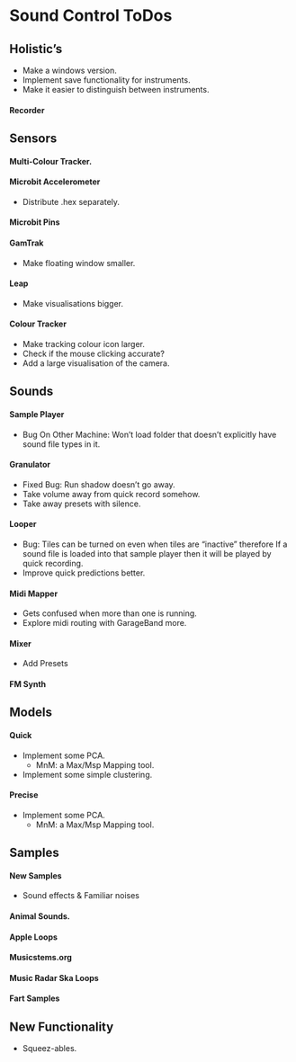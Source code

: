 # Sound Control ToDos

## Holistic’s
* Make a windows version.
* Implement save functionality for instruments.
* Make it easier to distinguish between instruments.

#### Recorder

## Sensors
#### Multi-Colour Tracker.

#### Microbit Accelerometer
* Distribute .hex separately.

#### Microbit Pins

#### GamTrak
* Make floating window smaller.

#### Leap
* Make visualisations bigger.

#### Colour Tracker
* Make tracking colour icon larger.
* Check if the mouse clicking accurate?
* Add a large visualisation of the camera.


## Sounds
#### Sample Player
* Bug On Other Machine: Won’t load folder that doesn’t explicitly have sound file types in it.

#### Granulator
* Fixed Bug: Run shadow doesn’t go away.
* Take volume away from quick record somehow.
* Take away presets with silence.

#### Looper
* Bug: Tiles can be turned on even when tiles are “inactive” therefore If a sound file is loaded into that sample player then it will be played by quick recording.
* Improve quick predictions better.

#### Midi Mapper
* Gets confused when more than one is running.
* Explore midi routing with GarageBand more.

#### Mixer
* Add Presets

#### FM Synth


## Models
#### Quick
* Implement some PCA.
	* MnM: a Max/Msp Mapping tool.
* Implement some simple clustering.

#### Precise
* Implement some PCA.
	* MnM: a Max/Msp Mapping tool.


## Samples
#### New Samples
* Sound effects & Familiar noises

#### Animal Sounds.

#### Apple Loops

#### Musicstems.org

#### Music Radar Ska Loops

#### Fart Samples


## New Functionality
* Squeez-ables. 
